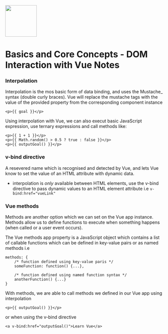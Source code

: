 <img src="https://cdn.iconscout.com/icon/free/png-256/vue-282497.png" width="100">

# Basics and Core Concepts - DOM Interaction with Vue Notes

### Interpolation
Interpolation is the mos basic form of data binding, and uses the Mustache_ syntax (double curly braces). Vue will replace the mustache tags with the value of the provided property from the corresponding component instance
```
<p>{{ goal }}</p>
```
Using interpolation with Vue, we can also execut basic JavaScript expression, use ternary expressions and call methods like:
```
<p>{{ 1 + 1 }}</p>
<p>{{ Math.random() > 0.5 ? true : false }}</p>
<p>{{ outputGoal() }}</p>
```

### v-bind directive
A resevered name which is recognised and detected by Vue, and lets Vue know to set the value of an HTML attribute with dynamic data.

- interpolation is *only* available between HTML elements, use the v-bind directive to pass dynamic values to an HTML element attribute i.e `v-bind:href="vueLink"` 

### Vue methods
Methods are another option which we can set on the Vue app instance. Methods allow us to define functions to execute when something happens (when called or a user event occurs).

The Vue methods app property is a JavaScript object which contains a list of callable functions which can be defined in key-value pairs or as named methods i.e
```
methods: {
    /* function defined using key-value paris */
    someFunction: function() {...},

    /* function defined using named function syntax */
    anotherFunction() {...}
}
```
With methods, we are able to call methods we defined in our Vue app using interpolation 
```
<p>{{ outputGoal() }}</p>
```
or when using the v-bind directive
```
<a v-bind:href="outputGoal()">Learn Vue</a>
```

